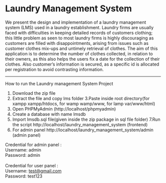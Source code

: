 <H1>Laundry Management System</H1>

We present the design and implementation of a laundry management system (LMS) used in a laundry establishment. Laundry firms are usually faced with difficulties in keeping detailed records of customers clothing; this little problem as seen to most laundry firms is highly discouraging as customers are filled with disappointments, arising from issues such as customer clothes mix-ups and untimely retrieval of clothes. The aim of this application is to determine the number of clothes collected, in relation to their owners, as this also helps the users fix a date for the collection of their clothes. Also customer’s information is secured, as a specific id is allocated per registration to avoid contrasting information.

<HR>

How to run the Laundry management System  Project

1. Download the  zip file
2. Extract the file and copy lms folder
3.Paste inside root directory(for xampp xampp/htdocs, for wamp wamp/www, for lamp var/www/html)
4. Open PHPMyAdmin (http://localhost/phpmyadmin)
5. Create a database with name lmsdb
6. Import lmsdb.sql file(given inside the zip package in sql file folder)
7.Run the script http://localhost/laundry_management_system (frontend)
8. For admin panel http://localhost/laundry_management_system/admin (admin panel)

Credential for admin panel : <br>
Username: admin <br>
Password: admin <br>
<br>
Credential for user panel :<br>
Username: test@gmail.com <br>
Password: test123

